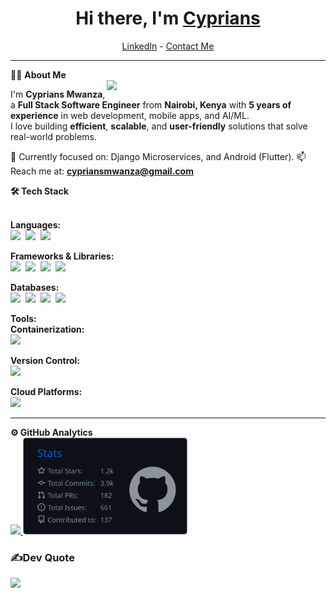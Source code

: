 <h1 align="center"> Hi there, I'm <a href="https://www.linkedin.com/in/cyprians-mwanza-3665882b1/">Cyprians</a></h1>

<!-- Header Links -->
<p align="center">
<!--   <a href="#">Portfolio</a> - -->
  <a href="https://www.linkedin.com/in/cyprians-mwanza-3665882b1/">LinkedIn</a> -
<!--   <a href="#">Twitter</a> - -->
<!--   <a href="#">Website</a> - -->
<!--   <a href="#">Featured</a> - -->
  <a href="cypriansmwanza@gmail.com">Contact Me</a>
</p>

---

👨‍💻 **About Me**  
<img src="https://raw.githubusercontent.com/sanjay-kv/sanjay-kv/main/Assets/illustration.png" width="350px" align="right">

I'm **Cyprians Mwanza**, a **Full Stack Software Engineer** from **Nairobi, Kenya** with **5 years of experience** in web development, mobile apps, and AI/ML.  
I love building **efficient**, **scalable**, and **user-friendly** solutions that solve real-world problems.

🌱 Currently focused on: Django Microservices, and Android (Flutter).
📫 Reach me at: **cypriansmwanza@gmail.com**




<b>🛠 Tech Stack</b><br><br>

**Languages:**  
<img src="https://img.shields.io/badge/Java-ED8B00?style=flat&logo=java&logoColor=white">&nbsp;
<img src="https://img.shields.io/badge/Python-3776AB?style=flat&logo=python&logoColor=white">&nbsp;
<img src="https://img.shields.io/badge/Flutter-02569B?style=flat&logo=flutter&logoColor=white">&nbsp;

**Frameworks & Libraries:**  
<img src="https://img.shields.io/badge/Spring Boot-6DB33F?style=flat&logo=springboot&logoColor=white">&nbsp;
<img src="https://img.shields.io/badge/Django-092E20?style=flat&logo=django&logoColor=white">&nbsp;
<img src="https://img.shields.io/badge/React-20232A?style=flat&logo=react&logoColor=61DAFB">&nbsp;
<img src="https://img.shields.io/badge/Android-3DDC84?style=flat&logo=android&logoColor=white">&nbsp;

**Databases:**  
<img src="https://img.shields.io/badge/MySQL-4479A1?style=flat&logo=mysql&logoColor=white">&nbsp;
<img src="https://img.shields.io/badge/PostgreSQL-4169E1?style=flat&logo=postgresql&logoColor=white">&nbsp;
<img src="https://img.shields.io/badge/Firebase-FFCA28?style=flat&logo=firebase&logoColor=black">&nbsp;
<img src="https://img.shields.io/badge/MongoDB-47A248?style=flat&logo=mongodb&logoColor=white">&nbsp;

**Tools:**  
**Containerization:**  
<img src="https://img.shields.io/badge/Docker-2496ED?style=flat&logo=docker&logoColor=white">&nbsp;


**Version Control:**  
<img src="https://img.shields.io/badge/Git-F05032?style=flat&logo=git&logoColor=white">&nbsp;


**Cloud Platforms:**  
<img src="https://img.shields.io/badge/AWS-232F3E?style=flat&logo=amazon-aws&logoColor=white">&nbsp;

---

<summary><b>⚙️ GitHub Analytics</b></summary>

<a href="https://github.com/Cyprians-Mwanza">
  <img height="155em" src="https://raw.githubusercontent.com/Cyprians-Mwanza/github-card-template/master/profile-summary-card-output/github_dark/0-profile-details.svg" />
  <img height="155em" src="https://raw.githubusercontent.com/sanjayviswa/github-card-template/master/profile-summary-card-output/github_dark/3-stats.svg" />
</a>



### ✍️Dev Quote
![](https://quotes-github-readme.vercel.app/api?type=horizontal&theme=light)


